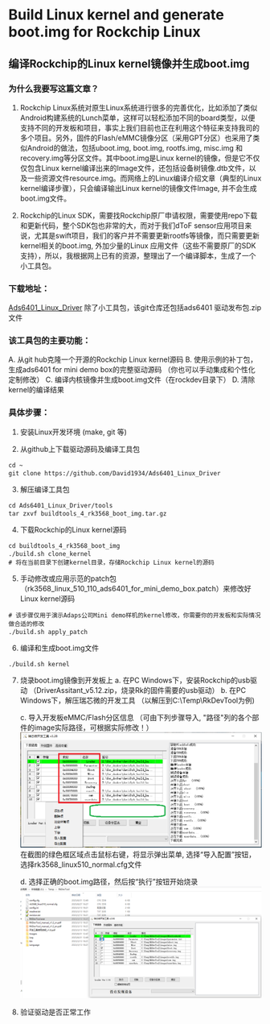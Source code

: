 # Build Linux kernel and generate boot.img for Rockchip Linux
## 编译Rockchip的Linux kernel镜像并生成boot.img

### 为什么我要写这篇文章？

1. Rockchip Linux系统对原生Linux系统进行很多的完善优化，比如添加了类似Android构建系统的Lunch菜单，这样可以轻松添加不同的board类型，以便支持不同的开发板和项目，事实上我们目前也正在利用这个特征来支持我司的多个项目。另外，固件的Flash/eMMC镜像分区（采用GPT分区）也采用了类似Android的做法，包括uboot.img, boot.img, rootfs.img, misc.img 和recovery.img等分区文件。其中boot.img是Linux kernel的镜像，但是它不仅仅包含Linux kernel编译出来的Image文件，还包括设备树镜像.dtb文件，以及一些资源文件resource.img。而网络上的Linux编译介绍文章（典型的Linux kernel编译步骤），只会编译输出Linux kernel的镜像文件Image, 并不会生成boot.img文件。

2. Rockchip的Linux SDK，需要找Rockchip原厂申请权限，需要使用repo下载和更新代码，整个SDK包也非常的大，而对于我们dToF sensor应用项目来说，尤其是swift项目，我们的客户并不需要更新rootfs等镜像，而只需要更新kernel相关的boot.img, 外加少量的Linux 应用文件（这些不需要原厂的SDK支持），所以，我根据网上已有的资源，整理出了一个编译脚本，生成了一个小工具包。


### 下载地址：
[Ads6401_Linux_Driver](https://github.com/David1934/Ads6401_Linux_Driver)
除了小工具包，该git仓库还包括ads6401 驱动发布包.zip文件

    
### 该工具包的主要功能：

A. 从git hub克隆一个开源的Rockchip Linux kernel源码
B. 使用示例的补丁包，生成ads6401 for mini demo box的完整驱动源码 （你也可以手动集成和个性化定制修改）
C. 编译内核镜像并生成boot.img文件（在rockdev目录下）
D. 清除kernel的编译结果

### 具体步骤：

1. 安装Linux开发环境 (make, git 等)

2. 从github上下载驱动源码及编译工具包
```
cd ~
git clone https://github.com/David1934/Ads6401_Linux_Driver
```

3. 解压编译工具包
```
cd Ads6401_Linux_Driver/tools
tar zxvf buildtools_4_rk3568_boot_img.tar.gz
```

4. 下载Rockchip的Linux kernel源码
```
cd buildtools_4_rk3568_boot_img
./build.sh clone_kernel
# 将在当前目录下创建kernel目录，存储Rockchip Linux kernel的源码
```

5. 手动修改或应用示范的patch包（rk3568_linux_510_110_ads6401_for_mini_demo_box.patch）来修改好Linux kernel源码
```
# 该步骤仅用于演示Adaps公司Mini demo样机的kernel修改，你需要你的开发板和实际情况做合适的修改
./build.sh apply_patch
```

6. 编译和生成boot.img文件
```
./build.sh kernel
```

7. 烧录boot.img镜像到开发板上
   a. 在PC Windows下，安装Rockchip的usb驱动 （DriverAssitant_v5.12.zip，烧录Rk的固件需要的usb驱动）
   b. 在PC Windows下，解压瑞芯微的开发工具 （以解压到C:\Temp\RkDevTool为例)

   c. 导入开发板eMMC/Flash分区信息 （可由下列步骤导入, "路径"列的各个部件的image实际路径，可根据实际修改！）
 ![import flash partition info](vx_images/291661610079625.png)
 在截图的绿色框区域点击鼠标右键，将显示弹出菜单, 选择“导入配置”按钮，选择rk3568_linux510_normal.cfg文件
 
   d. 选择正确的boot.img路径，然后按“执行”按钮开始烧录
   ![RkDevTools](vx_images/559817897513996.png)

8. 验证驱动是否正常工作
